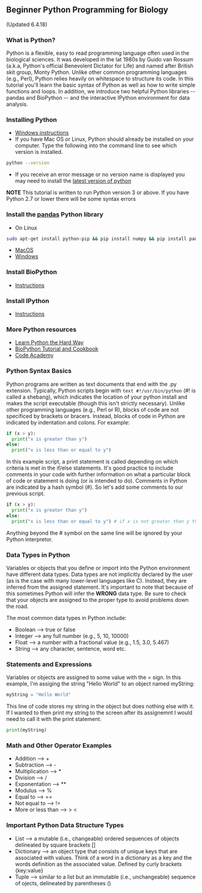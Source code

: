 ## Beginner Python Programming for Biology

(Updated 6.4.18)

### What is Python?
Python is a flexible, easy to read programming language often used in the biological sciences. It was developed in the lat 1980s by Guido van Rossum (a.k.a, Python's official Benevolent Dictator for Life) and named after British skit group, Monty Python. Unlike other common programming languages (e.g., Perl), Python relies heavily on whitespace to structure its code. In this tutorial you'll learn the basic syntax of Python as well as how to write simple functions and loops. In addition, we introduce two helpful Python libraries -- pandas and BioPython -- and the interactive IPython environment for data analysis.

### Installing Python
* [Windows instructions](https://www.python.org/downloads/windows)
* If you have Mac OS or Linux, Python should already be installed on your computer. Type the following into the command line to see which version is installed.
```bash
python --version
```
* If you receive an error message or no version name is displayed you may need to install the [latest version of python](https://www.python.org/downloads/mac-osx)

**NOTE** This tutorial is written to run Python version 3 or above. If you have Python 2.7 or lower there will be some syntax errors

### Install the [pandas](https://pandas.pydata.org/) Python library
* On Linux
```bash
sudo apt-get install python-pip && pip install numpy && pip install pandas
```
* [MacOS](https://pandas.pydata.org/pandas-docs/stable/install.html)
* [Windows](https://pandas.pydata.org/pandas-docs/stable/install.html)

### Install BioPython
* [Instructions](http://biopython.org/DIST/docs/install/Installation.html#htoc3)

### Install IPython
* [Instructions](https://ipython.org/install.html)

### More Python resources
* [Learn Python the Hard Way](https://learnpythonthehardway.org/)
* [BioPython Tutorial and Cookbook](http://biopython.org/DIST/docs/tutorial/Tutorial.html)
* [Code Academy](https://www.codecademy.com/learn/learn-python)

### Python Syntax Basics
Python programs are written as text documents that end with the .py extension. Typically, Python scripts begin with ```text #!/usr/bin/python``` (#! is called a shebang), which indicates the location of your python install and makes the script executable (though this isn't strictly necessary). Unlike other programming languages (e.g., Perl or R), blocks of code are not specificed by brackets or bracers. Instead, blocks of code in Python are indicated by indentation and colons. For example:

```python
if (x > y):
  print("x is greater than y")
else:
  print("x is less than or equal to y")
```

In this example script, a print statement is called depending on which criteria is met in the if/else statements. It's good practice to include comments in your code with further information on what a particular block of code or statement is doing (or is intended to do). Comments in Python are indicated by a hash symbol (#). So let's add some comments to our previous script.

```python
if (x > y):
  print("x is greater than y")
else:
  print("x is less than or equal to y") # if x is not greater than y this statement will be run
```

Anything beyond the # symbol on the same line will be ignored by your Python interpretor.

### Data Types in Python
Variables or objects that you define or import into the Python environment have different data types. Data types are not implicitly declared by the user (as is the case with many lower-level languages like C). Instead, they are inferred from the assigned statement. It's important to note that because of this sometimes Python will infer the **WRONG** data type. Be sure to check that your objects are assigned to the proper type to avoid problems down the road.

The most common data types in Python include:
* Boolean --> true or false
* Integer --> any full number (e.g., 5, 10, 10000)
* Float --> a number with a fractional value (e.g., 1.5, 3.0, 5.467)
* String --> any character, sentence, word etc.

### Statements and Expressions
Variables or objects are assigned to some value with the = sign. In this example, I'm assiging the string "Hello World" to an object named myString:

```python
myString = "Hello World"
```

This line of code stores my string in the object but does nothing else with it. If I wanted to then print my string to the screen after its assignemnt I would need to call it with the print statement.

```python
print(myString)
```
### Math and Other Operator Examples
* Addition --> +
* Subtraction --> -
* Multiplication --> *
* Division --> /
* Exponentation --> **
* Modulus --> %
* Equal to --> ==
* Not equal to --> !=
* More or less than --> > <

### Important Python Data Structure Types
* List --> a mutable (i.e., changeable) ordered sequences of objects delineated by square brackets []
* Dictionary --> an object type that consists of unique keys that are associated with values. Think of a word in a dictionary as a key and the words definition as the associated value. Defined by curly brackets {key:value}
* Tuple --> similar to a list but an immutable (i.e., unchangeable) sequence of ojects, delineated by parentheses ()
